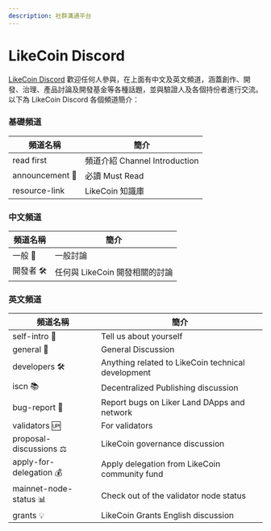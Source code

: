 ```yaml
---
description: 社群溝通平台
---
```


# LikeCoin Discord

[LikeCoin Discord](http://discord.gg/likecoin) 歡迎任何人參與，在上面有中文及英文頻道，涵蓋創作、開發、治理、產品討論及開發基金等各種話題，並與驗證人及各個持份者進行交流。以下為 LikeCoin Discord 各個頻道簡介：

### 基礎頻道

| **頻道名稱**        | **簡介**                    |
| --------------- | ------------------------- |
| read first      | 頻道介紹 Channel Introduction |
| announcement 📣 | 必讀 Must Read              |
| resource-link   | LikeCoin 知識庫              |

### 中文頻道

| **頻道名稱** | **簡介**               |
| -------- | -------------------- |
| 一般 👥    | 一般討論                 |
| 開發者 🛠   | 任何與 LikeCoin 開發相關的討論 |

### 英文頻道

| **頻道名稱**                | 簡介                                                 |
| ----------------------- | -------------------------------------------------- |
| self-intro 🙋           | Tell us about yourself                             |
| general 👥              | General Discussion                                 |
| developers 🛠           | Anything related to LikeCoin technical development |
| iscn 📚                 | Decentralized Publishing discussion                |
| bug-report 🐛           | Report bugs on Liker Land DApps and network        |
| validators 🆙           | For validators                                     |
| proposal-discussions ⚖  | LikeCoin governance discussion                     |
| apply-for-delegation 💰 | Apply delegation from LikeCoin community fund      |
| mainnet-node-status 📊  | Check out of the validator node status             |
| grants 💡               | LikeCoin Grants English discussion                 |
